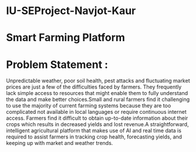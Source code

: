 # IU-SEProject-Navjot-Kaur
# Smart Farming Platform
# Problem Statement :

Unpredictable weather, poor soil health, pest attacks and fluctuating market prices are just a few of the difficulties faced by farmers. They frequently lack simple access to resources that might enable them to fully understand the data and make better choices.Small and rural farmers find it challenging to use the majority of current farming systems because they are too complicated not available in local languages or require continuous internet access. Farmers find it difficult to obtain up-to-date information about their crops which results in decreased yields and lost revenue.A straightforward, intelligent agricultural platform that makes use of AI and real time data is required to assist farmers in tracking crop health, forecasting yields, and keeping up with market and weather trends. 
